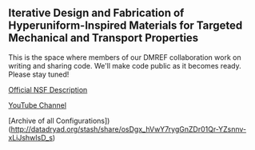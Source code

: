 ## Iterative Design and Fabrication of Hyperuniform-Inspired Materials for Targeted Mechanical and Transport Properties

This is the space where members of our DMREF collaboration work on writing and sharing code. We'll make code public as it becomes ready. Please stay tuned! 

[Official NSF Description](https://www.nsf.gov/awardsearch/showAward?AWD_ID=2323341)

[YouTube Channel](https://www.youtube.com/@DMREFnetworks)

[Archive of all Configurations])(http://datadryad.org/stash/share/osDgx_hVwY7rygGnZDr01Qr-YZsnnv-xLiJshwIsD_s)
